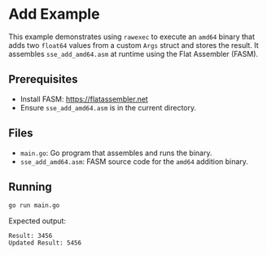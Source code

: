 # Add Example

This example demonstrates using `rawexec` to execute an `amd64` binary that adds two `float64` values from a custom `Args` struct and stores the result. It assembles `sse_add_amd64.asm` at runtime using the Flat Assembler (FASM).

## Prerequisites
- Install FASM: https://flatassembler.net
- Ensure `sse_add_amd64.asm` is in the current directory.

## Files
- `main.go`: Go program that assembles and runs the binary.
- `sse_add_amd64.asm`: FASM source code for the `amd64` addition binary.

## Running
```bash
go run main.go
```

Expected output:
```
Result: 3456
Updated Result: 5456
```